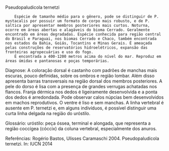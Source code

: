 ﻿Pseudopaludicola ternetzi


        Espécie de tamanho médio para o gênero, pode se distinguir de P. mystacalis por possuir um formato de corpo mais robusto, e de P. saltica por apresentar membros posteriores mais curtos. Noturna, ocorre em áreas abertas e alagáveis do bioma Cerrado. Geralmente encontrado em áreas degradadas. Espécie conhecida para região central do Brasil e Paraguai, nos biomas Cerrado e Chaco, também encontrada nos estados da Bahia, Goiás, Tocantins e Minas Gerais. É ameaçada pelas construções de reservatórios hidroelétricos, expansão das fronteiras agropecuárias e uso do fogo.
        É encontrada a 400-1200 metros acima do nível do mar. Reproduz em áreas úmidas e pantanosas e poças temporárias. 




Diagnose:
A coloração dorsal é castanho com padrões de manchas mais escuras, pouco definidas, sobre os ombros e região lombar. Além disso apresenta barras transversais na região dorsal dos membros posteriores. A pele do dorso é lisa com a presença de grandes verrugas achatadas nos flancos. Franja dérmica nos dedos é ligeiramente desenvolvida e a ponta dos dedos é arredondada. Pode observar calos núpcias bem desenvolvidos em machos reprodutivos. O ventre é liso e sem manchas. A linha vertebral é ausente em P. ternetzi e, em alguns indivíduos, é possível distinguir uma curta linha delgada na região do uróstilo.


Glossário:
uróstilo: peça óssea, terminal e alongada, que representa a região coccígea (cóccix) da coluna vertebral, especialmente dos anuros.


Referências:
Rogério Bastos, Ulisses Caramaschi 2004. Pseudopaludicola ternetzi. In: IUCN 2014